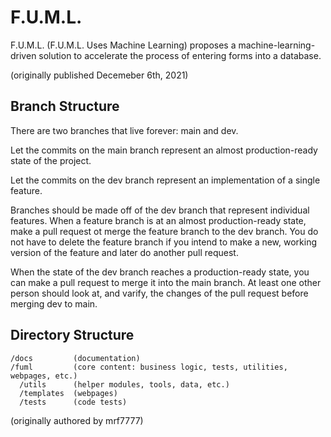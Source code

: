 # F.U.M.L.
F.U.M.L. (F.U.M.L. Uses Machine Learning) proposes a machine-learning-driven solution to accelerate the process of entering forms into a database.

(originally published Decemeber 6th, 2021)

## Branch Structure
There are two branches that live forever: main and dev.

Let the commits on the main branch represent an almost production-ready state of the project.

Let the commits on the dev branch represent an implementation of a single feature.

Branches should be made off of the dev branch that represent individual features. When a feature branch is at an almost production-ready state, make a pull request ot merge the feature branch to the dev branch. You do not have to delete the feature branch if you intend to make a new, working version of the feature and later do another pull request.

When the state of the dev branch reaches a production-ready state, you can make a pull request to merge it into the main branch. At least one other person should look at, and varify, the changes of the pull request before merging dev to main.

## Directory Structure
```
/docs         (documentation)
/fuml         (core content: business logic, tests, utilities, webpages, etc.)
  /utils      (helper modules, tools, data, etc.)
  /templates  (webpages)
  /tests      (code tests)
```

(originally authored by mrf7777)
